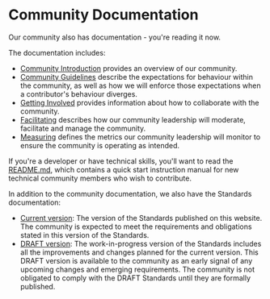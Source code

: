 # Community Documentation



Our community also has documentation - you're reading it now.

The documentation includes:

- [Community Introduction](../01-introduction/index.md) provides an overview of our community.
- [Community Guidelines](../02-guidelines/index.md) describe the expectations for behaviour within the community, as well as how we will enforce those expectations when a contributor's behaviour diverges.
- [Getting Involved](../03-get-involved/index.md) provides information about how to collaborate with the community.
- [Facilitating](../04-facilitating.md) describes how our community leadership will moderate, facilitate and manage the community.
- [Measuring](../05-metrics.md) defines the metrics our community leadership will monitor to ensure the community is operating as intended.

If you're a developer or have technical skills, you'll want to read the [README.md](https://github.com/tewhatuora/api-standards/blob/main/README.md), which contains a quick start instruction manual for new technical community members who wish to contribute.

In addition to the community documentation, we also have the Standards documentation:

- [Current version](https://apistandards.digital.health.nz/): The version of the Standards published on this website. The community is expected to meet the requirements and obligations stated in this version of the Standards.
- [DRAFT version](https://apistandards.digital.health.nz/DRAFT): The work-in-progress version of the Standards includes all the improvements and changes planned for the current version. This DRAFT version is available to the community as an early signal of any upcoming changes and emerging requirements. The community is not obligated to comply with the DRAFT Standards until they are formally published.
